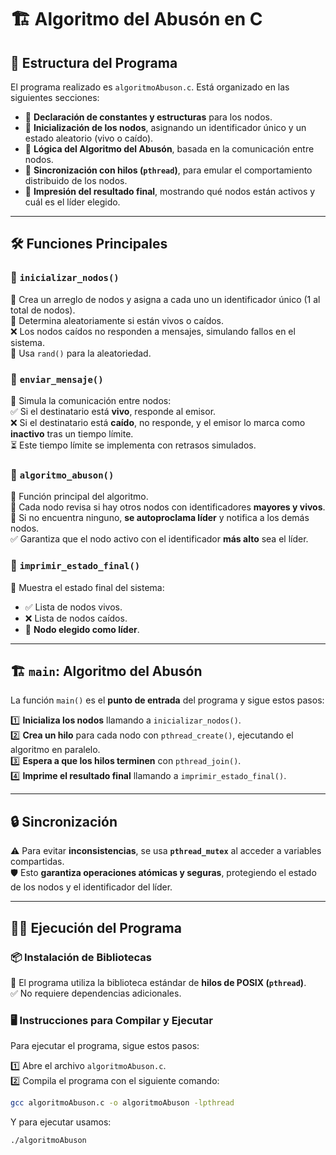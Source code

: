 # 🏗️ Algoritmo del Abusón en C

## 📌 Estructura del Programa

El programa realizado es `algoritmoAbuson.c`. Está organizado en las siguientes secciones:

- 📌 **Declaración de constantes y estructuras** para los nodos.
- 🔄 **Inicialización de los nodos**, asignando un identificador único y un estado aleatorio (vivo o caído).
- 📡 **Lógica del Algoritmo del Abusón**, basada en la comunicación entre nodos.
- 🧵 **Sincronización con hilos (`pthread`)**, para emular el comportamiento distribuido de los nodos.
- 🏁 **Impresión del resultado final**, mostrando qué nodos están activos y cuál es el líder elegido.

---

## 🛠️ Funciones Principales

### 🔹 `inicializar_nodos()`
📌 Crea un arreglo de nodos y asigna a cada uno un identificador único (1 al total de nodos).  
🎲 Determina aleatoriamente si están vivos o caídos.  
❌ Los nodos caídos no responden a mensajes, simulando fallos en el sistema.  
🎲 Usa `rand()` para la aleatoriedad.

### 🔹 `enviar_mensaje()`
📡 Simula la comunicación entre nodos:  
✅ Si el destinatario está **vivo**, responde al emisor.  
❌ Si el destinatario está **caído**, no responde, y el emisor lo marca como **inactivo** tras un tiempo límite.  
⏳ Este tiempo límite se implementa con retrasos simulados.

### 🔹 `algoritmo_abuson()`
🤖 Función principal del algoritmo.  
🔎 Cada nodo revisa si hay otros nodos con identificadores **mayores y vivos**.  
👑 Si no encuentra ninguno, **se autoproclama líder** y notifica a los demás nodos.  
✅ Garantiza que el nodo activo con el identificador **más alto** sea el líder.

### 🔹 `imprimir_estado_final()`
📜 Muestra el estado final del sistema:  
- ✅ Lista de nodos vivos.  
- ❌ Lista de nodos caídos.  
- 👑 **Nodo elegido como líder**.

---

## 🏗️ `main`: Algoritmo del Abusón

La función `main()` es el **punto de entrada** del programa y sigue estos pasos:

1️⃣ **Inicializa los nodos** llamando a `inicializar_nodos()`.  
2️⃣ **Crea un hilo** para cada nodo con `pthread_create()`, ejecutando el algoritmo en paralelo.  
3️⃣ **Espera a que los hilos terminen** con `pthread_join()`.  
4️⃣ **Imprime el resultado final** llamando a `imprimir_estado_final()`.  

---

## 🔒 Sincronización

⚠️ Para evitar **inconsistencias**, se usa **`pthread_mutex`** al acceder a variables compartidas.  
🛡️ Esto **garantiza operaciones atómicas y seguras**, protegiendo el estado de los nodos y el identificador del líder.

---

## 🏃‍♂️ Ejecución del Programa

### 📦 Instalación de Bibliotecas

📌 El programa utiliza la biblioteca estándar de **hilos de POSIX (`pthread`)**.  
✅ No requiere dependencias adicionales.

### 🖥️ Instrucciones para Compilar y Ejecutar

Para ejecutar el programa, sigue estos pasos:

1️⃣ Abre el archivo `algoritmoAbuson.c`.  
2️⃣ Compila el programa con el siguiente comando:

   ```sh
   gcc algoritmoAbuson.c -o algoritmoAbuson -lpthread
  ```

Y para ejecutar usamos:
```sh
./algoritmoAbuson
  ```

